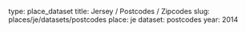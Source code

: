 type: place_dataset
title: Jersey / Postcodes / Zipcodes
slug: places/je/datasets/postcodes
place: je
dataset: postcodes
year: 2014
